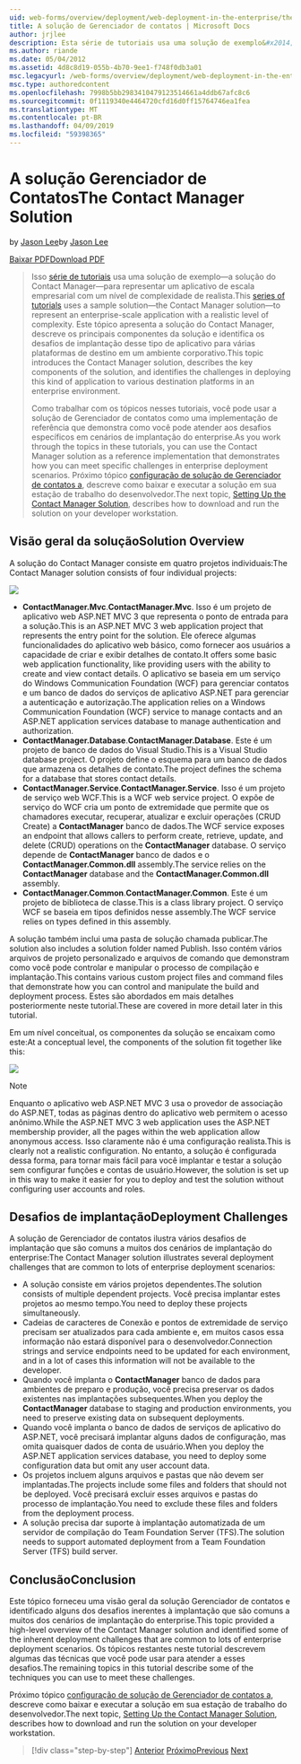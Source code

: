 ```yaml
---
uid: web-forms/overview/deployment/web-deployment-in-the-enterprise/the-contact-manager-solution
title: A solução de Gerenciador de contatos | Microsoft Docs
author: jrjlee
description: Esta série de tutoriais usa uma solução de exemplo&#x2014;a solução do Contact Manager&#x2014;para representar um aplicativo de escala empresarial com uma leve realista...
ms.author: riande
ms.date: 05/04/2012
ms.assetid: 4d8c8d19-055b-4b70-9ee1-f748f0db3a01
msc.legacyurl: /web-forms/overview/deployment/web-deployment-in-the-enterprise/the-contact-manager-solution
msc.type: authoredcontent
ms.openlocfilehash: 7998b5bb2983410479123514661a4ddb67afc8c6
ms.sourcegitcommit: 0f1119340e4464720cfd16d0ff15764746ea1fea
ms.translationtype: MT
ms.contentlocale: pt-BR
ms.lasthandoff: 04/09/2019
ms.locfileid: "59398365"
---
```

# <a name="the-contact-manager-solution"></a><span data-ttu-id="79158-103">A solução Gerenciador de Contatos</span><span class="sxs-lookup"><span data-stu-id="79158-103">The Contact Manager Solution</span></span>

<span data-ttu-id="79158-104">by [Jason Lee](https://github.com/jrjlee)</span><span class="sxs-lookup"><span data-stu-id="79158-104">by [Jason Lee](https://github.com/jrjlee)</span></span>

[<span data-ttu-id="79158-105">Baixar PDF</span><span class="sxs-lookup"><span data-stu-id="79158-105">Download PDF</span></span>](https://msdnshared.blob.core.windows.net/media/MSDNBlogsFS/prod.evol.blogs.msdn.com/CommunityServer.Blogs.Components.WeblogFiles/00/00/00/63/56/8130.DeployingWebAppsInEnterpriseScenarios.pdf)

> <span data-ttu-id="79158-106">Isso [série de tutoriais](web-deployment-in-the-enterprise.md) usa uma solução de exemplo&#x2014;a solução do Contact Manager&#x2014;para representar um aplicativo de escala empresarial com um nível de complexidade de realista.</span><span class="sxs-lookup"><span data-stu-id="79158-106">This [series of tutorials](web-deployment-in-the-enterprise.md) uses a sample solution&#x2014;the Contact Manager solution&#x2014;to represent an enterprise-scale application with a realistic level of complexity.</span></span> <span data-ttu-id="79158-107">Este tópico apresenta a solução do Contact Manager, descreve os principais componentes da solução e identifica os desafios de implantação desse tipo de aplicativo para várias plataformas de destino em um ambiente corporativo.</span><span class="sxs-lookup"><span data-stu-id="79158-107">This topic introduces the Contact Manager solution, describes the key components of the solution, and identifies the challenges in deploying this kind of application to various destination platforms in an enterprise environment.</span></span>
> 
> <span data-ttu-id="79158-108">Como trabalhar com os tópicos nesses tutoriais, você pode usar a solução de Gerenciador de contatos como uma implementação de referência que demonstra como você pode atender aos desafios específicos em cenários de implantação do enterprise.</span><span class="sxs-lookup"><span data-stu-id="79158-108">As you work through the topics in these tutorials, you can use the Contact Manager solution as a reference implementation that demonstrates how you can meet specific challenges in enterprise deployment scenarios.</span></span> <span data-ttu-id="79158-109">Próximo tópico [configuração de solução de Gerenciador de contatos a](setting-up-the-contact-manager-solution.md), descreve como baixar e executar a solução em sua estação de trabalho do desenvolvedor.</span><span class="sxs-lookup"><span data-stu-id="79158-109">The next topic, [Setting Up the Contact Manager Solution](setting-up-the-contact-manager-solution.md), describes how to download and run the solution on your developer workstation.</span></span>


## <a name="solution-overview"></a><span data-ttu-id="79158-110">Visão geral da solução</span><span class="sxs-lookup"><span data-stu-id="79158-110">Solution Overview</span></span>

<span data-ttu-id="79158-111">A solução do Contact Manager consiste em quatro projetos individuais:</span><span class="sxs-lookup"><span data-stu-id="79158-111">The Contact Manager solution consists of four individual projects:</span></span>

![](the-contact-manager-solution/_static/image1.png)

- <span data-ttu-id="79158-112">**ContactManager.Mvc**.</span><span class="sxs-lookup"><span data-stu-id="79158-112">**ContactManager.Mvc**.</span></span> <span data-ttu-id="79158-113">Isso é um projeto de aplicativo web ASP.NET MVC 3 que representa o ponto de entrada para a solução.</span><span class="sxs-lookup"><span data-stu-id="79158-113">This is an ASP.NET MVC 3 web application project that represents the entry point for the solution.</span></span> <span data-ttu-id="79158-114">Ele oferece algumas funcionalidades do aplicativo web básico, como fornecer aos usuários a capacidade de criar e exibir detalhes de contato.</span><span class="sxs-lookup"><span data-stu-id="79158-114">It offers some basic web application functionality, like providing users with the ability to create and view contact details.</span></span> <span data-ttu-id="79158-115">O aplicativo se baseia em um serviço do Windows Communication Foundation (WCF) para gerenciar contatos e um banco de dados do serviços de aplicativo ASP.NET para gerenciar a autenticação e autorização.</span><span class="sxs-lookup"><span data-stu-id="79158-115">The application relies on a Windows Communication Foundation (WCF) service to manage contacts and an ASP.NET application services database to manage authentication and authorization.</span></span>
- <span data-ttu-id="79158-116">**ContactManager.Database**.</span><span class="sxs-lookup"><span data-stu-id="79158-116">**ContactManager.Database**.</span></span> <span data-ttu-id="79158-117">Este é um projeto de banco de dados do Visual Studio.</span><span class="sxs-lookup"><span data-stu-id="79158-117">This is a Visual Studio database project.</span></span> <span data-ttu-id="79158-118">O projeto define o esquema para um banco de dados que armazena os detalhes de contato.</span><span class="sxs-lookup"><span data-stu-id="79158-118">The project defines the schema for a database that stores contact details.</span></span>
- <span data-ttu-id="79158-119">**ContactManager.Service**.</span><span class="sxs-lookup"><span data-stu-id="79158-119">**ContactManager.Service**.</span></span> <span data-ttu-id="79158-120">Isso é um projeto de serviço web WCF.</span><span class="sxs-lookup"><span data-stu-id="79158-120">This is a WCF web service project.</span></span> <span data-ttu-id="79158-121">O expõe de serviço do WCF cria um ponto de extremidade que permite que os chamadores executar, recuperar, atualizar e excluir operações (CRUD Create) a **ContactManager** banco de dados.</span><span class="sxs-lookup"><span data-stu-id="79158-121">The WCF service exposes an endpoint that allows callers to perform create, retrieve, update, and delete (CRUD) operations on the **ContactManager** database.</span></span> <span data-ttu-id="79158-122">O serviço depende de **ContactManager** banco de dados e o **ContactManager.Common.dll** assembly.</span><span class="sxs-lookup"><span data-stu-id="79158-122">The service relies on the **ContactManager** database and the **ContactManager.Common.dll** assembly.</span></span>
- <span data-ttu-id="79158-123">**ContactManager.Common**.</span><span class="sxs-lookup"><span data-stu-id="79158-123">**ContactManager.Common**.</span></span> <span data-ttu-id="79158-124">Este é um projeto de biblioteca de classe.</span><span class="sxs-lookup"><span data-stu-id="79158-124">This is a class library project.</span></span> <span data-ttu-id="79158-125">O serviço WCF se baseia em tipos definidos nesse assembly.</span><span class="sxs-lookup"><span data-stu-id="79158-125">The WCF service relies on types defined in this assembly.</span></span>

<span data-ttu-id="79158-126">A solução também inclui uma pasta de solução chamada publicar.</span><span class="sxs-lookup"><span data-stu-id="79158-126">The solution also includes a solution folder named Publish.</span></span> <span data-ttu-id="79158-127">Isso contém vários arquivos de projeto personalizado e arquivos de comando que demonstram como você pode controlar e manipular o processo de compilação e implantação.</span><span class="sxs-lookup"><span data-stu-id="79158-127">This contains various custom project files and command files that demonstrate how you can control and manipulate the build and deployment process.</span></span> <span data-ttu-id="79158-128">Estes são abordados em mais detalhes posteriormente neste tutorial.</span><span class="sxs-lookup"><span data-stu-id="79158-128">These are covered in more detail later in this tutorial.</span></span>

<span data-ttu-id="79158-129">Em um nível conceitual, os componentes da solução se encaixam como este:</span><span class="sxs-lookup"><span data-stu-id="79158-129">At a conceptual level, the components of the solution fit together like this:</span></span>

![](the-contact-manager-solution/_static/image2.png)

> [!NOTE]
> <span data-ttu-id="79158-130">Enquanto o aplicativo web ASP.NET MVC 3 usa o provedor de associação do ASP.NET, todas as páginas dentro do aplicativo web permitem o acesso anônimo.</span><span class="sxs-lookup"><span data-stu-id="79158-130">While the ASP.NET MVC 3 web application uses the ASP.NET membership provider, all the pages within the web application allow anonymous access.</span></span> <span data-ttu-id="79158-131">Isso claramente não é uma configuração realista.</span><span class="sxs-lookup"><span data-stu-id="79158-131">This is clearly not a realistic configuration.</span></span> <span data-ttu-id="79158-132">No entanto, a solução é configurada dessa forma, para tornar mais fácil para você implantar e testar a solução sem configurar funções e contas de usuário.</span><span class="sxs-lookup"><span data-stu-id="79158-132">However, the solution is set up in this way to make it easier for you to deploy and test the solution without configuring user accounts and roles.</span></span>


## <a name="deployment-challenges"></a><span data-ttu-id="79158-133">Desafios de implantação</span><span class="sxs-lookup"><span data-stu-id="79158-133">Deployment Challenges</span></span>

<span data-ttu-id="79158-134">A solução de Gerenciador de contatos ilustra vários desafios de implantação que são comuns a muitos dos cenários de implantação do enterprise:</span><span class="sxs-lookup"><span data-stu-id="79158-134">The Contact Manager solution illustrates several deployment challenges that are common to lots of enterprise deployment scenarios:</span></span>

- <span data-ttu-id="79158-135">A solução consiste em vários projetos dependentes.</span><span class="sxs-lookup"><span data-stu-id="79158-135">The solution consists of multiple dependent projects.</span></span> <span data-ttu-id="79158-136">Você precisa implantar estes projetos ao mesmo tempo.</span><span class="sxs-lookup"><span data-stu-id="79158-136">You need to deploy these projects simultaneously.</span></span>
- <span data-ttu-id="79158-137">Cadeias de caracteres de Conexão e pontos de extremidade de serviço precisam ser atualizados para cada ambiente e, em muitos casos essa informação não estará disponível para o desenvolvedor.</span><span class="sxs-lookup"><span data-stu-id="79158-137">Connection strings and service endpoints need to be updated for each environment, and in a lot of cases this information will not be available to the developer.</span></span>
- <span data-ttu-id="79158-138">Quando você implanta o **ContactManager** banco de dados para ambientes de preparo e produção, você precisa preservar os dados existentes nas implantações subsequentes.</span><span class="sxs-lookup"><span data-stu-id="79158-138">When you deploy the **ContactManager** database to staging and production environments, you need to preserve existing data on subsequent deployments.</span></span>
- <span data-ttu-id="79158-139">Quando você implanta o banco de dados de serviços de aplicativo do ASP.NET, você precisará implantar alguns dados de configuração, mas omita quaisquer dados de conta de usuário.</span><span class="sxs-lookup"><span data-stu-id="79158-139">When you deploy the ASP.NET application services database, you need to deploy some configuration data but omit any user account data.</span></span>
- <span data-ttu-id="79158-140">Os projetos incluem alguns arquivos e pastas que não devem ser implantadas.</span><span class="sxs-lookup"><span data-stu-id="79158-140">The projects include some files and folders that should not be deployed.</span></span> <span data-ttu-id="79158-141">Você precisará excluir esses arquivos e pastas do processo de implantação.</span><span class="sxs-lookup"><span data-stu-id="79158-141">You need to exclude these files and folders from the deployment process.</span></span>
- <span data-ttu-id="79158-142">A solução precisa dar suporte à implantação automatizada de um servidor de compilação do Team Foundation Server (TFS).</span><span class="sxs-lookup"><span data-stu-id="79158-142">The solution needs to support automated deployment from a Team Foundation Server (TFS) build server.</span></span>

## <a name="conclusion"></a><span data-ttu-id="79158-143">Conclusão</span><span class="sxs-lookup"><span data-stu-id="79158-143">Conclusion</span></span>

<span data-ttu-id="79158-144">Este tópico forneceu uma visão geral da solução Gerenciador de contatos e identificado alguns dos desafios inerentes à implantação que são comuns a muitos dos cenários de implantação do enterprise.</span><span class="sxs-lookup"><span data-stu-id="79158-144">This topic provided a high-level overview of the Contact Manager solution and identified some of the inherent deployment challenges that are common to lots of enterprise deployment scenarios.</span></span> <span data-ttu-id="79158-145">Os tópicos restantes neste tutorial descrevem algumas das técnicas que você pode usar para atender a esses desafios.</span><span class="sxs-lookup"><span data-stu-id="79158-145">The remaining topics in this tutorial describe some of the techniques you can use to meet these challenges.</span></span>

<span data-ttu-id="79158-146">Próximo tópico [configuração de solução de Gerenciador de contatos a](setting-up-the-contact-manager-solution.md), descreve como baixar e executar a solução em sua estação de trabalho do desenvolvedor.</span><span class="sxs-lookup"><span data-stu-id="79158-146">The next topic, [Setting Up the Contact Manager Solution](setting-up-the-contact-manager-solution.md), describes how to download and run the solution on your developer workstation.</span></span>

> [!div class="step-by-step"]
> <span data-ttu-id="79158-147">[Anterior](web-deployment-in-the-enterprise.md)
> [Próximo](setting-up-the-contact-manager-solution.md)</span><span class="sxs-lookup"><span data-stu-id="79158-147">[Previous](web-deployment-in-the-enterprise.md)
[Next](setting-up-the-contact-manager-solution.md)</span></span>
